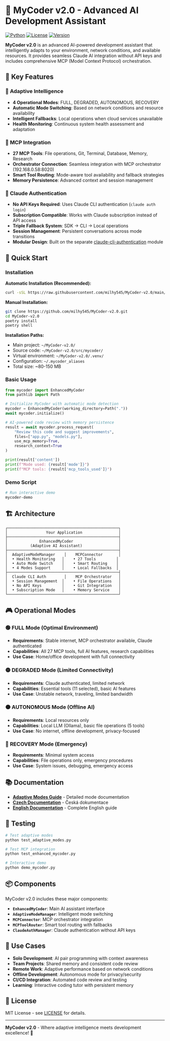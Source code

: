 # 🤖 MyCoder v2.0 - Advanced AI Development Assistant

[![Python](https://img.shields.io/badge/python-3.8+-blue.svg)](https://www.python.org/downloads/)
[![License](https://img.shields.io/badge/license-MIT-green.svg)](LICENSE)
[![Version](https://img.shields.io/badge/version-2.0.0-brightgreen.svg)](https://github.com/milhy545/MyCoder-v2.0)

**MyCoder v2.0** is an advanced AI-powered development assistant that intelligently adapts to your environment, network conditions, and available resources. It provides seamless Claude AI integration without API keys and includes comprehensive MCP (Model Context Protocol) orchestration.

## 🌟 Key Features

### 🎯 **Adaptive Intelligence**
- **4 Operational Modes**: FULL, DEGRADED, AUTONOMOUS, RECOVERY
- **Automatic Mode Switching**: Based on network conditions and resource availability
- **Intelligent Fallbacks**: Local operations when cloud services unavailable
- **Health Monitoring**: Continuous system health assessment and adaptation

### 🔗 **MCP Integration**
- **27 MCP Tools**: File operations, Git, Terminal, Database, Memory, Research
- **Orchestrator Connection**: Seamless integration with MCP orchestrator (192.168.0.58:8020)
- **Smart Tool Routing**: Mode-aware tool availability and fallback strategies
- **Memory Persistence**: Advanced context and session management

### 🔐 **Claude Authentication**
- **No API Keys Required**: Uses Claude CLI authentication (`claude auth login`)
- **Subscription Compatible**: Works with Claude subscription instead of API access
- **Triple Fallback System**: SDK → CLI → Local operations
- **Session Management**: Persistent conversations across mode transitions
- **Modular Design**: Built on the separate [claude-cli-authentication](https://github.com/milhy545/claude-cli-authentication) module

## 🚀 Quick Start

### Installation

**Automatic Installation (Recommended):**
```bash
curl -sSL https://raw.githubusercontent.com/milhy545/MyCoder-v2.0/main/install_mycoder.sh | bash
```

**Manual Installation:**
```bash
git clone https://github.com/milhy545/MyCoder-v2.0.git
cd MyCoder-v2.0
poetry install
poetry shell
```

**Installation Paths:**
- Main project: `~/MyCoder-v2.0/`
- Source code: `~/MyCoder-v2.0/src/mycoder/`
- Virtual environment: `~/MyCoder-v2.0/.venv/`
- Configuration: `~/.mycoder_aliases`
- Total size: ~80-150 MB

### Basic Usage

```python
from mycoder import EnhancedMyCoder
from pathlib import Path

# Initialize MyCoder with automatic mode detection
mycoder = EnhancedMyCoder(working_directory=Path("."))
await mycoder.initialize()

# AI-powered code review with memory persistence
result = await mycoder.process_request(
    "Review this code and suggest improvements",
    files=["app.py", "models.py"],
    use_mcp_memory=True,
    research_context=True
)

print(result['content'])
print(f"Mode used: {result['mode']}")
print(f"MCP tools: {result['mcp_tools_used']}")
```

### Demo Script

```bash
# Run interactive demo
mycoder-demo
```

## 🏗️ Architecture

```
┌─────────────────────────────────────────────────┐
│                 Your Application                │
├─────────────────────────────────────────────────┤
│              EnhancedMyCoder                    │
│          (Adaptive AI Assistant)                │
├─────────────────────────────────────────────────┤
│  AdaptiveModeManager    │    MCPConnector       │
│  • Health Monitoring   │    • 27 Tools         │ 
│  • Auto Mode Switch    │    • Smart Routing    │
│  • 4 Modes Support     │    • Local Fallbacks  │
├─────────────────────────────────────────────────┤
│  Claude CLI Auth        │    MCP Orchestrator   │
│  • Session Management  │    • File Operations   │
│  • No API Keys         │    • Git Integration   │
│  • Subscription Mode   │    • Memory Service    │
└─────────────────────────────────────────────────┘
```

## 🎮 Operational Modes

### 🟢 **FULL Mode** (Optimal Environment)
- **Requirements**: Stable internet, MCP orchestrator available, Claude authenticated
- **Capabilities**: All 27 MCP tools, full AI features, research capabilities
- **Use Case**: Home/office development with full connectivity

### 🟡 **DEGRADED Mode** (Limited Connectivity)
- **Requirements**: Claude authenticated, limited network
- **Capabilities**: Essential tools (11 selected), basic AI features
- **Use Case**: Unstable network, traveling, limited bandwidth

### 🟠 **AUTONOMOUS Mode** (Offline AI)
- **Requirements**: Local resources only
- **Capabilities**: Local LLM (Ollama), basic file operations (5 tools)
- **Use Case**: No internet, offline development, privacy-focused

### 🔴 **RECOVERY Mode** (Emergency)
- **Requirements**: Minimal system access
- **Capabilities**: File operations only, emergency procedures
- **Use Case**: System issues, debugging, emergency access

## 📚 Documentation

- **[Adaptive Modes Guide](MYCODER_ADAPTIVE_MODES_DESIGN.md)** - Detailed mode documentation
- **[Czech Documentation](docs/cs/README.md)** - Česká dokumentace
- **[English Documentation](docs/en/README.md)** - Complete English guide

## 🧪 Testing

```bash
# Test adaptive modes
python test_adaptive_modes.py

# Test MCP integration  
python test_enhanced_mycoder.py

# Interactive demo
python demo_mycoder.py
```

## 📦 Components

MyCoder v2.0 includes these major components:

- **`EnhancedMyCoder`**: Main AI assistant interface
- **`AdaptiveModeManager`**: Intelligent mode switching
- **`MCPConnector`**: MCP orchestrator integration  
- **`MCPToolRouter`**: Smart tool routing with fallbacks
- **`ClaudeAuthManager`**: Claude authentication without API keys

## 🎯 Use Cases

- **Solo Development**: AI pair programming with context awareness
- **Team Projects**: Shared memory and consistent code review
- **Remote Work**: Adaptive performance based on network conditions
- **Offline Development**: Autonomous mode for privacy/security
- **CI/CD Integration**: Automated code review and testing
- **Learning**: Interactive coding tutor with persistent memory

## 📄 License

MIT License - see [LICENSE](LICENSE) for details.

---

**MyCoder v2.0** - Where adaptive intelligence meets development excellence! 🚀